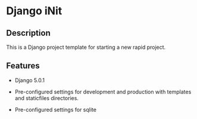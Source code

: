 # Django iNit

## Description

This is a Django project template for starting a new rapid project.

## Features

- Django 5.0.1

- Pre-configured settings for development and production with templates and staticfiles directories.
  
- Pre-configured settings for sqlite
